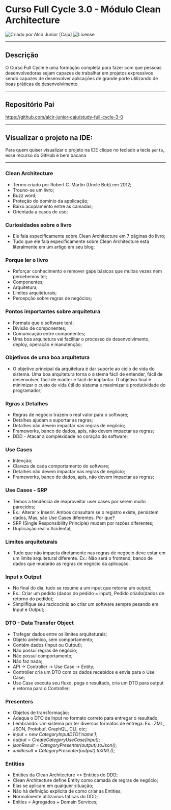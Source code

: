 # Curso Full Cycle 3.0 - Módulo Clean Architecture

<div>
    <img alt="Criado por Alcir Junior [Caju]" src="https://img.shields.io/badge/criado%20por-Alcir Junior [Caju]-%23f08700">
    <img alt="License" src="https://img.shields.io/badge/license-MIT-%23f08700">
</div>

---

## Descrição

O Curso Full Cycle é uma formação completa para fazer com que pessoas desenvolvedoras sejam capazes de trabalhar em projetos expressivos sendo capazes de desenvolver aplicações de grande porte utilizando de boas práticas de desenvolvimento.

---

## Repositório Pai
https://github.com/alcir-junior-caju/study-full-cycle-3-0

---

## Visualizar o projeto na IDE:

Para quem quiser visualizar o projeto na IDE clique no teclado a tecla `ponto`, esse recurso do GitHub é bem bacana

---
### Clean Architecture
- Termo criado por Robert C. Martin (Uncle Bob) em 2012;
- Trouno-se um livro;
- Buzz word;
- Proteção do domínio da applicação;
- Baixo acoplamento entre as camadas;
- Orientada a casos de uso;

### Curiosidades sobre o livro
- Ele fala especificamente sobre Clean Architecture em 7 páginas do livro;
- Tudo que ele fala especificamente sobre Clean Architecture está literalmente em um artigo em seu blog;

### Porque ler o livro
- Reforçar conhecimento e remover gaps básicos que muitas vezes nem percebemos ter;
- Componentes;
- Arquitetura;
- Limites arquiteturais;
- Percepção sobre regras de negócios;

### Pontos importantes sobre arquitetura
- Formato que o software terá;
- Divisão de componentes;
- Comunicação entre componentes;
- Uma boa arquitetura vai facilitar o processo de desenvolvimento, deploy, operação e manutenção;

### Objetivos de uma boa arquitetura
- O objetivo principal da arquitetura é dar suporte ao ciclo de vida do sistema. Uma boa arquitetura torna o sistema fácil de entender, fácil de desenvolver, fácil de manter e fácil de implantar. O objetivo final é minimizar o custo de vida útil do sistema e maximizar a produtividade do programador;

### Rgras x Detalhes
- Regras de negócio trazem o real valor para o software;
- Detalhes ajudam a suportar as regras;
- Detalhes não devem impactar nas regras de negócio;
- Frameworks, banco de dados, apis, não devem impactar as regras;
- DDD - Atacar a complexidade no coração do software;

### Use Cases
- Intenção;
- Clareza de cada comportamento do software;
- Detalhes não devem impactar nas regras de negócio;
- Frameworks, banco de dados, apis, não devem impactar as regras;

### Use Cases - SRP
- Temos a tendência de reaproveitar user cases por serem muito parecidos;
- Ex.: Alterar x Inserir. Ambos consultam se o registro existe, persistem dados, Mas, são Use Cases diferentes. Por que?
- SRP (Single Responsibility Principle) mudam por razões diferentes;
- Duplicação real x Acidental;

### Limites arquiteturais
- Tudo que não impacta diretamente nas regras de negócio deve estar em um limite arquitetural diferente. Ex.: Não será o frontend, banco de dados que mudarão as regras de negócio da aplicação.

### Input x Output
- No final do dia, tudo se resume a um input que retorna um output;
- Ex.: Criar um pedido (dados do pedido = input), Pedido criado(dados de retorno do pedido);
- Simplifique seu racicocínio ao criar um software sempre pesando em Input e Output;

### DTO - Data Transfer Object
- Trafegar dados entre os limites arquiteturais;
- Objeto anêmico, sem comportamento;
- Contém dados (Input ou Output);
- Não possuí regras de negócio;
- Não possuí comportamento;
- Não faz nada;
- API -> Controller -> Use Case -> Entity;
- Controller cria um DTO com os dados recebidos e envia para o Use Case;
- Use Case executa seu fluxo, pega o resultado, cria um DTO para output e retorna para o Controller;

### Presenters
- Objetos de transformação;
- Adequa o DTO de Input no formato correto para entregar o resultado;
- Lembrando: Um sistema por ter diversos formatos de entrega: Ex.: ZML, JSON, Protobuf, GraphQL, CLI, etc;
- *input = new CategoryInputDTO('name')*;
- *output = CreateCategoryUseCase(input)*;
- *jsonResult = CategoryPresenter(output).toJson()*;
- *xmlResult = CategoryPresenter(output).toXML()*;

### Entities
- Entities da Clean Architecture <> Entities do DDD;
- Clean Architecture define Entity como camada de regras de negócio;
- Elas se aplicam em qualquer situação;
- Não há definição explicita de como criar as Entities;
- Normalmente utilizamos táticas do DDD;
- Enities = Agregados + Domain Services;
